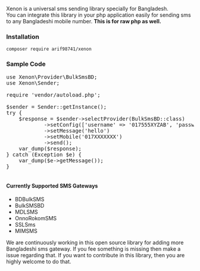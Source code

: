 Xenon is a universal sms sending library specially for Bangladesh. <br> You can integrate this library in your php application easily for sending sms to any Bangladeshi mobile number. <strong>This is for raw php as well.</strong>


### Installation

```
composer require arif98741/xenon
```

### Sample Code

<pre>
use Xenon\Provider\BulkSmsBD;
use Xenon\Sender;

require 'vendor/autoload.php';

$sender = Sender::getInstance();
try {
    $response = $sender->selectProvider(BulkSmsBD::class)
            ->setConfig(['username' => '017555XYZAB', 'password' => 'XXXXX'])
            ->setMessage('hello')
            ->setMobile('017XXXXXXX')
            ->send();
    var_dump($response);
} catch (Exception $e) {
    var_dump($e->getMessage());
}

</pre>


#### Currently Supported SMS Gateways
* BDBulkSMS
* BulkSMSBD
* MDLSMS
* OnnoRokomSMS
* SSLSms
* MIMSMS

 We are continuously working in this open source library for adding more Bangladeshi sms gateway. If you fee something is missing then make a issue regarding that.
If you want to contribute in this library, then you are highly welcome to do that.

